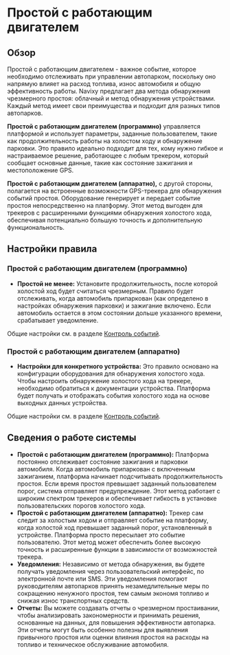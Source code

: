 # Простой с работающим двигателем

## Обзор

Простой с работающим двигателем - важное событие, которое необходимо отслеживать при управлении автопарком, поскольку оно напрямую влияет на расход топлива, износ автомобиля и общую эффективность работы. Navixy предлагает два метода обнаружения чрезмерного простоя: облачный и метод обнаружения устройствами. Каждый метод имеет свои преимущества и подходит для разных типов автопарков.

**Простой с работающим двигателем (программно)** управляется платформой и использует параметры, заданные пользователем, такие как продолжительность работы на холостом ходу и обнаружение парковки. Это правило идеально подходит для тех, кому нужно гибкое и настраиваемое решение, работающее с любым трекером, который сообщает основные данные, такие как состояние зажигания и местоположение GPS.

**Простой с работающим двигателем (аппаратно),** с другой стороны, полагается на встроенные возможности GPS-трекера для обнаружения событий простоя. Оборудование генерирует и передает событие простоя непосредственно на платформу. Этот метод выгоден для трекеров с расширенными функциями обнаружения холостого хода, обеспечивая потенциально большую точность и дополнительную функциональность.

## Настройки правила

### Простой с работающим двигателем (программно)

- **Простой не менее:** Установите продолжительность, после которой холостой ход будет считаться чрезмерным. Правило будет отслеживать, когда автомобиль припаркован (как определено в настройках обнаружения парковки) и зажигание включено. Если автомобиль остается в этом состоянии дольше указанного времени, срабатывает уведомление.

Общие настройки см. в разделе [Контроль событий](../../page-3d9b7287-b98d-4770-bc19-2bb9a1fe6500.md).

### Простой с работающим двигателем (аппаратно)

- **Настройки для конкретного устройства:** Это правило основано на конфигурации оборудования для обнаружения холостого хода. Чтобы настроить обнаружение холостого хода на трекере, необходимо обратиться к документации устройства. Платформа будет получать и отображать события холостого хода на основе выходных данных устройства.

Общие настройки см. в разделе [Контроль событий](../../page-95dbc703-0f44-4d36-8139-c00f6d4b6d7d.md).

## Сведения о работе системы

- **Простой с работающим двигателем (программно):** Платформа постоянно отслеживает состояние зажигания и парковки автомобиля. Когда автомобиль припаркован с включенным зажиганием, платформа начинает подсчитывать продолжительность простоя. Если время простоя превышает заданный пользователем порог, система отправляет предупреждение. Этот метод работает с широким спектром трекеров и обеспечивает гибкость в установке пользовательских порогов холостого хода.
- **Простой с работающим двигателем (аппаратно):** Трекер сам следит за холостым ходом и отправляет событие на платформу, когда холостой ход превышает заданный порог, установленный в устройстве. Платформа просто пересылает это событие пользователю. Этот метод может обеспечить более высокую точность и расширенные функции в зависимости от возможностей трекера.
- **Уведомления:** Независимо от метода обнаружения, вы будете получать уведомления через пользовательский интерфейс, по электронной почте или SMS. Эти уведомления помогают руководителям автопарков принять незамедлительные меры по сокращению ненужного простоя, тем самым экономя топливо и снижая износ транспортных средств.
- **Отчеты:** Вы можете создавать отчеты о чрезмерном простаивании, чтобы анализировать закономерности и принимать решения, основанные на данных, для повышения эффективности автопарка. Эти отчеты могут быть особенно полезны для выявления привычного простоя или оценки влияния простоя на расходы на топливо и техническое обслуживание автомобиля.
